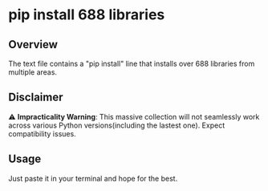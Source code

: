# pip install 688 libraries

## Overview
The text file contains a "pip install" line that installs over 688 libraries from multiple areas.

## Disclaimer
⚠️ **Impracticality Warning**: This massive collection will not seamlessly work across various Python versions(including the lastest one). Expect compatibility issues.

## Usage
Just paste it in your terminal and hope for the best.
